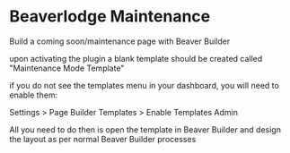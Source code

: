 # Beaverlodge Maintenance
Build a coming soon/maintenance page with Beaver Builder

upon activating the plugin a blank template should be created called "Maintenance Mode Template"

if you do not see the templates menu in your dashboard, you will need to enable them:

Settings > Page Builder
Templates > Enable Templates Admin

All you need to do then is open the template in Beaver Builder and design the layout as per normal Beaver Builder processes
